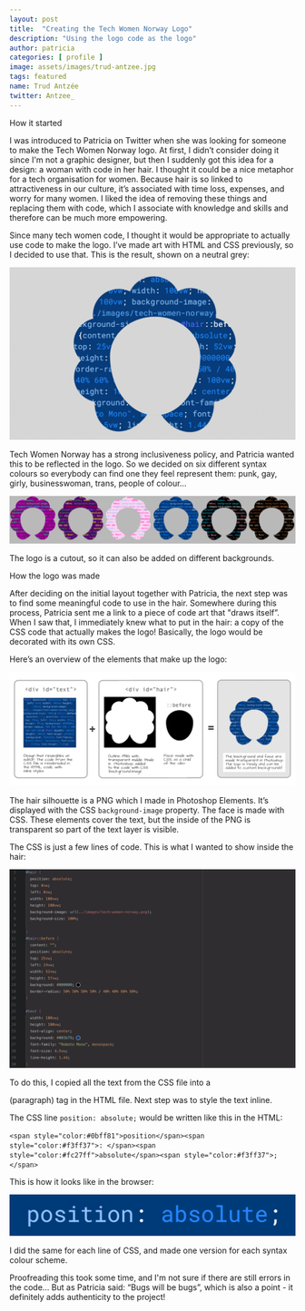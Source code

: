 ```yaml
---
layout: post
title:  "Creating the Tech Women Norway Logo"
description: "Using the logo code as the logo"
author: patricia
categories: [ profile ]
image: assets/images/trud-antzee.jpg
tags: featured
name: Trud Antzée
twitter: Antzee_
---
```

How it started

I was introduced to Patricia on Twitter when she was looking for someone to make the Tech Women Norway logo. At first, I didn’t consider doing it since I'm not a graphic designer, but then I suddenly got this idea for a design: a woman with code in her hair. I thought it could be a nice metaphor for a tech organisation for women. Because hair is so linked to attractiveness in our culture, it’s associated with time loss, expenses, and worry for many women. I liked the idea of removing these things and replacing them with code, which I associate with knowledge and skills and therefore can be much more empowering.

Since many tech women code, I thought it would be appropriate to actually use code to make the logo. I’ve made art with HTML and CSS previously, so I decided to use that. This is the result, shown on a neutral grey: 

<img src="/assets/images/trud-antzee1.png" alt="">

Tech Women Norway has a strong inclusiveness policy, and Patricia wanted this to be reflected in the logo. So we decided on six different syntax colours so everybody can find one they feel represent them: punk, gay, girly, businesswoman, trans, people of colour… 

<img src="/assets/images/trud-antzee2.png" alt="">

The logo is a cutout, so it can also be added on different backgrounds.

How the logo was made

After deciding on the initial layout together with Patricia, the next step was to find some meaningful code to use in the hair. Somewhere during this process, Patricia sent me a link to a piece of code art that "draws itself”. When I saw that, I immediately knew what to put in the hair: a copy of the CSS code that actually makes the logo! Basically, the logo would be decorated with its own CSS.  

Here’s an overview of the elements that make up the logo:

<img src="/assets/images/trud-antzee3.png" alt="">

The hair silhouette is a PNG which I made in Photoshop Elements. It’s displayed with the CSS `background-image` property. The face is made with CSS. These elements cover the text, but the inside of the PNG is transparent so part of the text layer is visible. 

The CSS is just a few lines of code. This is what I wanted to show inside the hair:

<img src="/assets/images/trud-antzee4.png" alt="">

To do this, I copied all the text from the CSS file into a <p> (paragraph) tag in the HTML file. Next step was to style the text inline.

The CSS line `position: absolute;` would be written like this in the HTML:

`<span style="color:#0bff81">position</span><span style="color:#f3ff37">: </span><span style="color:#fc27ff">absolute</span><span style="color:#f3ff37">;</span>`

This is how it looks like in the browser:

<img src="/assets/images/trud-antzee5.png" alt="">

I did the same for each line of CSS, and made one version for each syntax colour scheme.

Proofreading this took some time, and I'm not sure if there are still errors in the code… But as Patricia said: “Bugs will be bugs”, which is also a point - it definitely adds authenticity to the project!